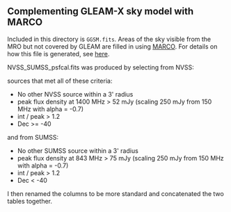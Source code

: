 ## Complementing GLEAM-X sky model with MARCO

Included in this directory is `GGSM.fits`. Areas of the sky visible from the MRO but not covered by GLEAM are filled in using  [MARCO](https://github.com/johnsmorgan/marco). For details on how this file is generated, see [here](https://github.com/johnsmorgan/marco/tree/master/gleam_sky_model).

NVSS_SUMSS_psfcal.fits was produced by selecting from NVSS:

sources that met all of these criteria:
 - No other NVSS source within a 3' radius
 - peak flux density at 1400 MHz > 52 mJy (scaling 250 mJy from 150 MHz with alpha = -0.7)
 - int / peak > 1.2
 - Dec >= -40

and from SUMSS:
 - No other SUMSS source within a 3' radius
 - peak flux density at 843 MHz > 75 mJy (scaling 250 mJy from 150 MHz with alpha = -0.7)
 - int / peak > 1.2
 - Dec < -40

I then renamed the columns to be more standard and concatenated the two tables together.
